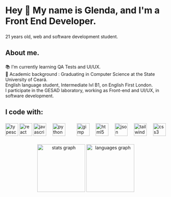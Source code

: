 <h1 align="left">Hey 👋 My name is Glenda, and I'm a Front End Developer.</h1>

###

<p align="left">21 years old, web and software development student.</p>

###

<h2 align="left">About me.</h2>

###

<p align="left">📚 I'm currently learning QA Tests and UI/UX. <br>🎯 Academic background : Graduating in Computer Science at the State University of Ceará. 
   <br> English language student, Intermediate lvl B1, on English First London.
   <br> I participate in the GESAD laboratory, working as Front-end and UI/UX, in software development.   
</p>

###

<h2 align="left">I code with:</h2>

###

<div align="left">
    <img src="https://cdn.jsdelivr.net/gh/devicons/devicon/icons/typescript/typescript-original.svg" height="40" alt="typescript logo"  />
  <img src="https://cdn.jsdelivr.net/gh/devicons/devicon/icons/react/react-original.svg" height="40" alt="react logo"  />
  <img src="https://cdn.jsdelivr.net/gh/devicons/devicon/icons/javascript/javascript-original.svg" height="40" alt="javascript logo"  />
  <img width="12" />
  <img src="https://cdn.jsdelivr.net/gh/devicons/devicon/icons/python/python-original.svg" height="40" alt="python logo"  />
  <img width="12" />
  <img width="12" />
  <img src="https://cdn.jsdelivr.net/gh/devicons/devicon/icons/gimp/gimp-original.svg" height="40" alt="gimp logo"  />
  <img width="12" />
  <img src="https://cdn.jsdelivr.net/gh/devicons/devicon/icons/html5/html5-original.svg" height="40" alt="html5 logo"  />
  <img width="12" />
    <img src="https://cdn.jsdelivr.net/gh/devicons/devicon/icons/json/json-original.svg" height="40" alt="json logo"  />
  <img width="12" />
    <img src="https://cdn.jsdelivr.net/gh/devicons/devicon/icons/tailwind/tailwind-original.svg" height="40" alt="tailwind logo"  />
  <img width="12" />
  <img src="https://cdn.jsdelivr.net/gh/devicons/devicon/icons/css3/css3-original.svg" height="40" alt="css3 logo"  />
</div>

###

<div align="center">
  <img src="https://github-readme-stats.vercel.app/api?username=glendamara&hide_title=false&hide_rank=false&show_icons=true&include_all_commits=true&count_private=true&disable_animations=false&theme=dracula&locale=en&hide_border=false&order=1" height="150" alt="stats graph"  />
  <img src="https://github-readme-stats.vercel.app/api/top-langs?username=glendamara&locale=en&hide_title=false&layout=compact&card_width=320&langs_count=5&theme=dracula&hide_border=false&order=2" height="150" alt="languages graph"  />
</div>

###

